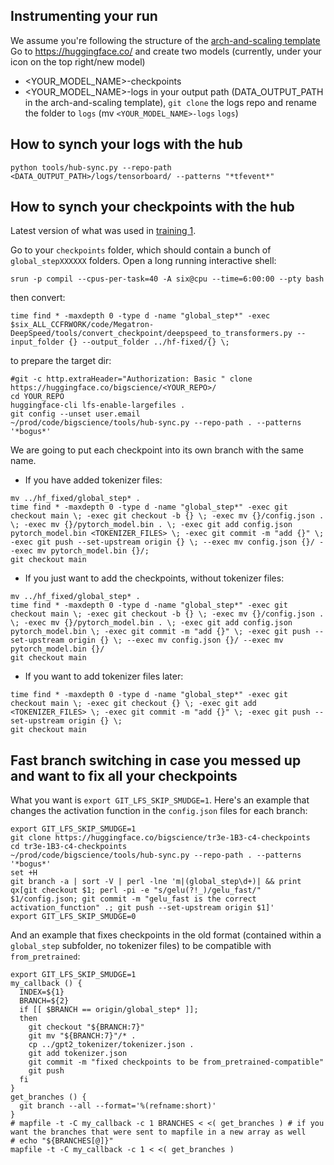 ## Instrumenting your run
We assume you're following the structure of the [arch-and-scaling template](https://github.com/bigscience-workshop/bigscience/blob/master/train/arch-and-scaling-template.slurm)
Go to https://huggingface.co/ and create two models (currently, under your icon on the top right/new model)
- <YOUR_MODEL_NAME>-checkpoints
- <YOUR_MODEL_NAME>-logs
in your output path (DATA_OUTPUT_PATH in the arch-and-scaling template), `git clone` the logs repo and rename the folder to `logs` (mv `<YOUR_MODEL_NAME>-logs` `logs`)

## How to synch your logs with the hub
`python tools/hub-sync.py --repo-path <DATA_OUTPUT_PATH>/logs/tensorboard/ --patterns "*tfevent*"`

## How to synch your checkpoints with the hub
Latest version of what was used in [training 1](https://github.com/bigscience-workshop/bigscience/tree/master/train/tr1-13B-base).

Go to your `checkpoints` folder, which should contain a bunch of `global_stepXXXXXX` folders. Open a long running interactive shell:
```
srun -p compil --cpus-per-task=40 -A six@cpu --time=6:00:00 --pty bash
```
then convert:

```
time find * -maxdepth 0 -type d -name "global_step*" -exec $six_ALL_CCFRWORK/code/Megatron-DeepSpeed/tools/convert_checkpoint/deepspeed_to_transformers.py --input_folder {} --output_folder ../hf-fixed/{} \;
```
to prepare the target dir:

```
#git -c http.extraHeader="Authorization: Basic " clone https://huggingface.co/bigscience/<YOUR_REPO>/
cd YOUR_REPO
huggingface-cli lfs-enable-largefiles .
git config --unset user.email
~/prod/code/bigscience/tools/hub-sync.py --repo-path . --patterns '*bogus*'
```
We are going to put each checkpoint into its own branch with the same name.
- If you have added tokenizer files:

```
mv ../hf_fixed/global_step* .
time find * -maxdepth 0 -type d -name "global_step*" -exec git checkout main \; -exec git checkout -b {} \; -exec mv {}/config.json . \; -exec mv {}/pytorch_model.bin . \; -exec git add config.json pytorch_model.bin <TOKENIZER_FILES> \; -exec git commit -m "add {}" \; -exec git push --set-upstream origin {} \; --exec mv config.json {}/ --exec mv pytorch_model.bin {}/;
git checkout main
```
- If you just want to add the checkpoints, without tokenizer files:

```
mv ../hf_fixed/global_step* .
time find * -maxdepth 0 -type d -name "global_step*" -exec git checkout main \; -exec git checkout -b {} \; -exec mv {}/config.json . \; -exec mv {}/pytorch_model.bin . \; -exec git add config.json pytorch_model.bin \; -exec git commit -m "add {}" \; -exec git push --set-upstream origin {} \; --exec mv config.json {}/ --exec mv pytorch_model.bin {}/
git checkout main
```
- If you want to add tokenizer files later:

```
time find * -maxdepth 0 -type d -name "global_step*" -exec git checkout main \; -exec git checkout {} \; -exec git add <TOKENIZER_FILES> \; -exec git commit -m "add {}" \; -exec git push --set-upstream origin {} \;
git checkout main
```
## Fast branch switching in case you messed up and want to fix all your checkpoints
What you want is `export GIT_LFS_SKIP_SMUDGE=1`. 
Here's an example that changes the activation function in the `config.json` files for each branch:
```
export GIT_LFS_SKIP_SMUDGE=1
git clone https://huggingface.co/bigscience/tr3e-1B3-c4-checkpoints
cd tr3e-1B3-c4-checkpoints
~/prod/code/bigscience/tools/hub-sync.py --repo-path . --patterns '*bogus*'
set +H
git branch -a | sort -V | perl -lne 'm|(global_step\d+)| && print qx[git checkout $1; perl -pi -e "s/gelu(?!_)/gelu_fast/" $1/config.json; git commit -m "gelu_fast is the correct activation_function" .; git push --set-upstream origin $1]'
export GIT_LFS_SKIP_SMUDGE=0
```
And an example that fixes checkpoints in the old format (contained within a `global_step` subfolder, no tokenizer files) to be compatible with `from_pretrained`:
```
export GIT_LFS_SKIP_SMUDGE=1
my_callback () {
  INDEX=${1}
  BRANCH=${2}
  if [[ $BRANCH == origin/global_step* ]];
  then
    git checkout "${BRANCH:7}"
    git mv "${BRANCH:7}"/* .
    cp ../gpt2_tokenizer/tokenizer.json .
    git add tokenizer.json
    git commit -m "fixed checkpoints to be from_pretrained-compatible"
    git push
  fi
}
get_branches () {
  git branch --all --format='%(refname:short)'
}
# mapfile -t -C my_callback -c 1 BRANCHES < <( get_branches ) # if you want the branches that were sent to mapfile in a new array as well
# echo "${BRANCHES[@]}"
mapfile -t -C my_callback -c 1 < <( get_branches )
```
